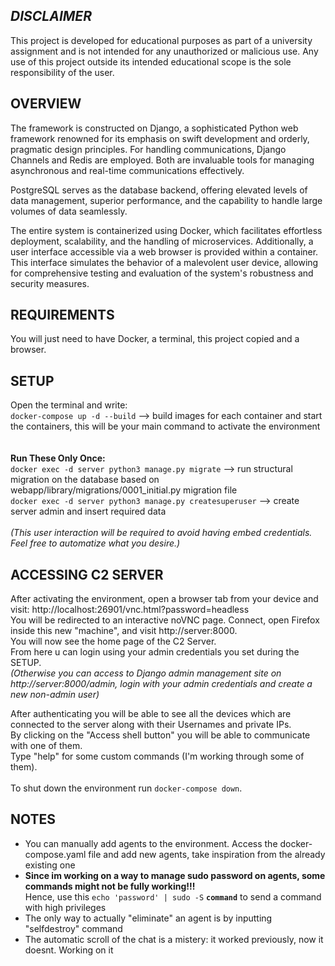 ## _DISCLAIMER_ 
This project is developed for educational purposes as part of a university assignment and is not intended for any unauthorized or malicious use. Any use of this project outside its intended educational scope is the sole responsibility of the user.
## OVERVIEW

The framework is constructed on Django, a sophisticated Python web framework renowned for its emphasis on swift development and orderly, pragmatic design principles. For handling communications, Django Channels and Redis are employed. Both are invaluable tools for managing asynchronous and real-time communications effectively.

PostgreSQL serves as the database backend, offering elevated levels of data management, superior performance, and the capability to handle large volumes of data seamlessly.

The entire system is containerized using Docker, which facilitates effortless deployment, scalability, and the handling of microservices. Additionally, a user interface accessible via a web browser is provided within a container. This interface simulates the behavior of a malevolent user device, allowing for comprehensive testing and evaluation of the system's robustness and security measures.

## REQUIREMENTS
You will just need to have Docker, a terminal, this project copied and a browser. 


## SETUP <br>
Open the terminal and write:<br>
`docker-compose up -d --build`                                 --> build images for each container and start the containers, this will be your main command to activate the environment <br>
<br><br> __Run These Only Once:__ <br>
`docker exec -d server python3 manage.py migrate`           --> run structural migration on the database based on webapp/library/migrations/0001_initial.py migration file<br>
`docker exec -d server python3 manage.py createsuperuser`   --> create server admin and insert required data <br> <br>
_(This user interaction will be required to avoid having embed credentials. Feel free to automatize what you desire.)_
## ACCESSING C2 SERVER 
After activating the environment, open a browser tab from your device and visit: http://localhost:26901/vnc.html?password=headless<br>
You will be redirected to an interactive noVNC page. Connect, open Firefox inside this new "machine", and visit http://server:8000. <br>
You will now see the home page of the C2 Server.  <br>
From here u can login using your admin credentials you set during the SETUP. <br>
_(Otherwise you can access to Django admin management site on http://server:8000/admin, login with your admin credentials and create a new non-admin user)_ <br>

After authenticating you will be able to see all the devices which are connected to the server along with their Usernames and private IPs. <br> 
By clicking on the "Access shell button" you will be able to communicate with one of them. <br>
Type "help" for some custom commands (I'm working through some of them). <br><br>
To shut down the environment run `docker-compose down`.

## NOTES
- You can manually add agents to the environment. Access the docker-compose.yaml file and add new agents, take inspiration from the already existing one
- __Since im working on a way to manage sudo password on agents, some commands might not be fully working!!!__ <br>
Hence, use this `echo 'password' | sudo -S` __`command`__ to send a command with high privileges  
- The only way to actually "eliminate" an agent is by inputting "selfdestroy" command  
- The automatic scroll of the chat is a mistery: it worked previously, now it doesnt. Working on it

